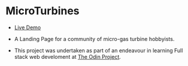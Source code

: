 # MicroTurbines

- [Live Demo](https://vkilng.github.io/micro-turbines/)

- A Landing Page for a community of micro-gas turbine hobbyists.

- This project was undertaken as part of an endeavour in learning Full stack web develoment at [The Odin Project](https://www.theodinproject.com/).